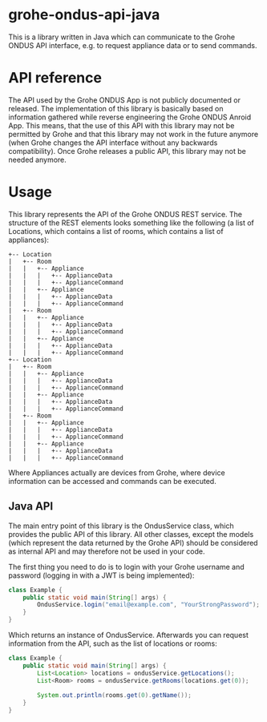 # grohe-ondus-api-java

This is a library written in Java which can communicate to the Grohe ONDUS API interface, e.g. to request appliance data or to send commands.

# API reference

The API used by the Grohe ONDUS App is not publicly documented or released. The implementation of this library is basically based on
information gathered while reverse engineering the Grohe ONDUS Anroid App. This means, that the use of this API with this library
may not be permitted by Grohe and that this library may not work in the future anymore (when Grohe changes the API interface without
any backwards compatibility). Once Grohe releases a public API, this library may not be needed anymore.

# Usage

This library represents the API of the Grohe ONDUS REST service. The structure of the REST elements
looks something like the following (a list of Locations, which contains a list of rooms, which
contains a list of appliances):

````
+-- Location
|   +-- Room
|   |   +-- Appliance
|   |   |   +-- ApplianceData
|   |   |   +-- ApplianceCommand
|   |   +-- Appliance
|   |   |   +-- ApplianceData
|   |   |   +-- ApplianceCommand
|   +-- Room
|   |   +-- Appliance
|   |   |   +-- ApplianceData
|   |   |   +-- ApplianceCommand
|   |   +-- Appliance
|   |   |   +-- ApplianceData
|   |   |   +-- ApplianceCommand
+-- Location
|   +-- Room
|   |   +-- Appliance
|   |   |   +-- ApplianceData
|   |   |   +-- ApplianceCommand
|   |   +-- Appliance
|   |   |   +-- ApplianceData
|   |   |   +-- ApplianceCommand
|   +-- Room
|   |   +-- Appliance
|   |   |   +-- ApplianceData
|   |   |   +-- ApplianceCommand
|   |   +-- Appliance
|   |   |   +-- ApplianceData
|   |   |   +-- ApplianceCommand
````

Where Appliances actually are devices from Grohe, where device information can be accessed and
commands can be executed.

## Java API
The main entry point of this library is the OndusService class, which provides the public API of
this library. All other classes, except the models (which represent the data returned by the Grohe
API) should be considered as internal API and may therefore not be used in your code.

The first thing you need to do is to login with your Grohe username and password (logging in with
a JWT is being implemented):

````java
class Example {
    public static void main(String[] args) {
        OndusService.login("email@example.com", "YourStrongPassword");
    }
}
````

Which returns an instance of OndusService. Afterwards you can request information from the API,
such as the list of locations or rooms:

````java
class Example {
    public static void main(String[] args) {
        List<Location> locations = ondusService.getLocations();
        List<Room> rooms = ondusService.getRooms(locations.get(0));
        
        System.out.println(rooms.get(0).getName());
    }
}
````
